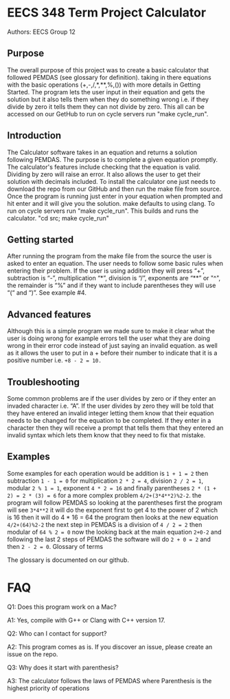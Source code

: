 # EECS 348 Term Project Calculator
Authors: EECS Group 12

## Purpose 
The overall purpose of this project was to create a basic calculator that followed PEMDAS (see glossary for definition). taking in there equations with the basic operations (+,-,/,*,**,%,()) with more details in Getting Started. The program lets the user input in their equation and gets the solution but it also tells them when they do something wrong i.e. if they divide by zero it tells them they can not divide by zero. This all can be accessed on our GetHub to  run on cycle servers run "make cycle_run". 

## Introduction
The Calculator software takes in an equation and returns a solution following PEMDAS. The purpose is to complete a given equation promptly. The calculator's features include checking that the equation is valid. Dividing by zero will raise an error. It also allows the user to get their solution with decimals included. To install the calculator one just needs to download the repo from our GitHub and then run the make file from source. Once the program is running just enter in your equation when prompted and hit enter and it will give you the solution. make defaults to using clang. To run on cycle servers run "make cycle_run". This builds and runs the calculator. "cd src; make cycle_run" 

## Getting started
After running the program from the make file from the source the user is asked to enter an equation. The user needs to follow some basic rules when entering their problem. If the user is using addition they will press “+”, subtraction is “-”, multiplication “*”, division is “/”, exponents are “**” or "^", the remainder is “%” and if they want to include parentheses they will use “(“ and “)”. See example #4. 

## Advanced features
Although this is a simple program we made sure to make it clear what the user is doing wrong for example errors tell the user what they are doing wrong in their error code instead of just saying an invalid equation. as well as it allows the user to put in a + before their number to indicate that it is a positive number i.e. ```+8 - 2 = 10.```

## Troubleshooting 
Some common problems are if the user divides by zero or if they enter an invaded character i.e. “A”. If the user divides by zero they will be told that they have entered an invalid integer letting them know that their equation needs to be changed for the equation to be completed. If they enter in a character then they will receive a prompt that tells them that they entered an invalid syntax which lets them know that they need to fix that mistake.

## Examples 
Some examples for each operation would be addition is ``1 + 1 = 2`` then subtraction ``1 - 1 = 0`` for multiplication ``2 * 2 = 4``, division ``2 / 2 = 1``, modular ``2 % 1 = 1``, exponent ``4 * 2 = 16`` and finally parentheses ``2 * (1 + 2) = 2 * (3) = 6`` for a more complex problem ``4/2+(3*4**2)%2-2``. the program will follow PEMDAS so looking at the parentheses first the program will see ``3*4**2`` it will do the exponent first to get 4 to the power of 2 which is 16 then it will do 4 * 16 = 64 the program then looks at the new equation ``4/2+(64)%2-2`` the next step in PEMDAS is a division of ``4 / 2 = 2`` then modular of ``64 % 2 = 0``  now the looking back at the main equation ``2+0-2`` and following the last 2 steps of PEMDAS the software will do ``2 + 0 = 2`` and then ``2 - 2 = 0``.
Glossary of terms


The glossary is documented on our github.

# FAQ 
Q1: Does this program work on a Mac?

A1: Yes, compile with G++ or Clang with C++ version 17. 

Q2: Who can I contact for support?

A2: This program comes as is. If you discover an issue, please create an issue on the repo. 

Q3: Why does it start with parenthesis?

A3: The calculator follows the laws of PEMDAS where Parenthesis is the highest priority of operations

